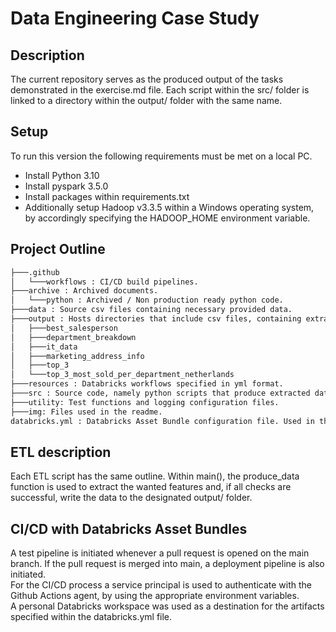 # Data Engineering Case Study

## Description

The current repository serves as the produced output of the tasks demonstrated in the exercise.md file. Each script within the src/ folder is linked to a directory within the output/ folder with the same name.

## Setup

To run this version the following requirements must be met on a local PC.

- Install Python 3.10
- Install pyspark 3.5.0
- Install packages within requirements.txt
- Additionally setup Hadoop v3.3.5 within a Windows operating system, by accordingly specifying the HADOOP_HOME environment variable.

## Project Outline

```bash
├───.github 
│   └───workflows : CI/CD build pipelines.
├───archive : Archived documents.
│   └───python : Archived / Non production ready python code.
├───data : Source csv files containing necessary provided data.
├───output : Hosts directories that include csv files, containing extracted data per task.
│   ├───best_salesperson
│   ├───department_breakdown
│   ├───it_data
│   ├───marketing_address_info
│   ├───top_3
│   └───top_3_most_sold_per_department_netherlands
├───resources : Databricks workflows specified in yml format. 
├───src : Source code, namely python scripts that produce extracted data, saved in the outputs/ folder.
├───utility: Test functions and logging configuration files.
├───img: Files used in the readme.
databricks.yml : Databricks Asset Bundle configuration file. Used in the CI/CD deployment process.
```

## ETL description

Each ETL script has the same outline. Within main(), the produce_data function is used to extract the wanted features and, if all checks are successful, write the data to the designated output/ folder.

## CI/CD with Databricks Asset Bundles

A test pipeline is initiated whenever a pull request is opened on the main branch. If the pull request is merged into main, a deployment pipeline is also initiated. <br>
For the CI/CD process a service principal is used to authenticate with the Github Actions agent, by using the appropriate environment variables. <br>
A personal Databricks workspace was used as a destination for the artifacts specified within the databricks.yml file. 


